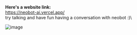 **Here's a website link:**\
https://neobot-ai.vercel.app/ \
try talking and have fun having a conversation with neobot :)\

![image](https://github.com/tanmai-tallam/NeoBot-AI/assets/120913651/e4ba8d96-ab08-4ef2-bf4b-9062c106f78c)
